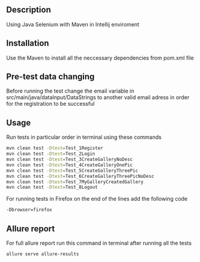 ## Description

Using Java Selenium with Maven in Intellij enviroment

## Installation

Use the Maven to install all the neccessary dependencies from pom.xml file

## Pre-test data changing

Before running the test change the email variable in src/main/java/dataInput/DataStrings to another valid email adress in order for the registration to be successful

## Usage

Run tests in particular order in terminal using these commands

```bash
mvn clean test -Dtest=Test_1Register
mvn clean test -Dtest=Test_2Login
mvn clean test -Dtest=Test_3CreateGalleryNoDesc
mvn clean test -Dtest=Test_4CreateGalleryOnePic
mvn clean test -Dtest=Test_5CreateGalleryThreePic
mvn clean test -Dtest=Test_6CreateGalleryThreePicNoDesc
mvn clean test -Dtest=Test_7MyGalleryCreatedGallery
mvn clean test -Dtest=Test_8Logout
```

For running tests in Firefox on the end of the lines add the following code

```bash
-Dbrowser=firefox
```

## Allure report

For full allure report run this command in terminal after running all the tests

```bash
allure serve allure-results
```


